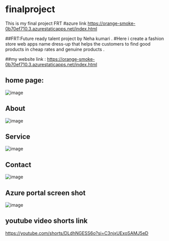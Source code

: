 # finalproject
This is my final project FRT 
#azure link https://orange-smoke-0b70ef710.3.azurestaticapps.net/index.html

##FRT:Future ready talent project by Neha kumari .
#Here i create a fashion store web apps name dress-up that helps the customers to find good products in cheap rates and genuine products .

##my website link : https://orange-smoke-0b70ef710.3.azurestaticapps.net/index.html
## home page: 
![image](https://github.com/NehaKumari-tech/finalproject/assets/140386551/2e653397-a871-4400-9320-ab982c35a598) 

## About 
![image](https://github.com/NehaKumari-tech/finalproject/assets/140386551/a8e01d26-3170-4978-9273-3d50df64bb4b) 

## Service 
![image](https://github.com/NehaKumari-tech/finalproject/assets/140386551/f261622f-8b9f-4e61-ab37-ef5b834985ac) 

## Contact 
![image](https://github.com/NehaKumari-tech/finalproject/assets/140386551/9501d7f8-21cf-4379-a444-936813113e1f) 

## Azure portal screen shot 
![image](https://github.com/NehaKumari-tech/finalproject/assets/140386551/a5a5b596-e0ca-450e-854c-05bb4dcb1891) 

## youtube video shorts link  
https://youtube.com/shorts/DLdhNGESS6o?si=C3njxUExoSAMJ5eD





